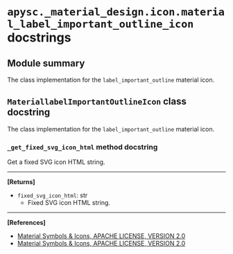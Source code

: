 # `apysc._material_design.icon.material_label_important_outline_icon` docstrings

## Module summary

The class implementation for the `label_important_outline` material icon.

## `MateriallabelImportantOutlineIcon` class docstring

The class implementation for the `label_important_outline` material icon.

### `_get_fixed_svg_icon_html` method docstring

Get a fixed SVG icon HTML string.<hr>

**[Returns]**

- `fixed_svg_icon_html`: str
  - Fixed SVG icon HTML string.

<hr>

**[References]**

- [Material Symbols & Icons, APACHE LICENSE, VERSION 2.0](https://fonts.google.com/icons?icon.size=24&icon.color=%23e8eaed)
- [Material Symbols & Icons, APACHE LICENSE, VERSION 2.0](https://www.apache.org/licenses/LICENSE-2.0.html)
